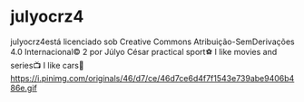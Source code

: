 # julyocrz4

julyocrz4está licenciado sob Creative Commons Atribuição-SemDerivações 4.0 Internacional© 2 por Júlyo César 
practical sport⚽
I like movies and series📺
I like cars🚗
https://i.pinimg.com/originals/46/d7/ce/46d7ce6d4f7f1543e739abe9406b486e.gif
